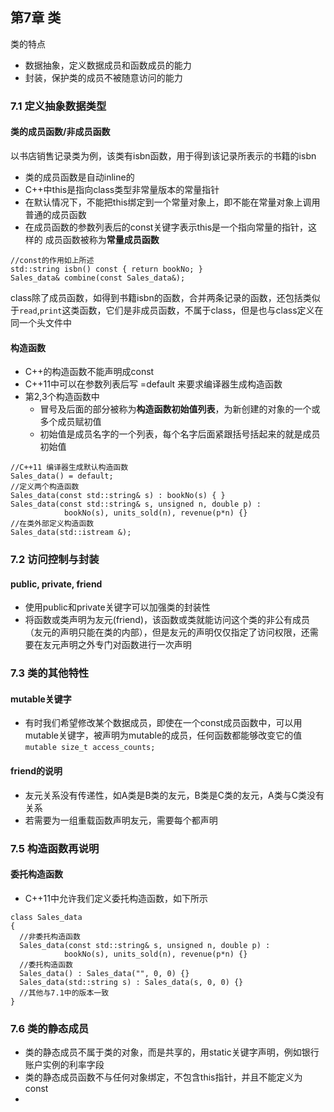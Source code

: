 ## 第7章 类
类的特点
* 数据抽象，定义数据成员和函数成员的能力
* 封装，保护类的成员不被随意访问的能力

### 7.1 定义抽象数据类型
#### 类的成员函数/非成员函数
以书店销售记录类为例，该类有isbn函数，用于得到该记录所表示的书籍的isbn
* 类的成员函数是自动inline的
* C++中this是指向class类型非常量版本的常量指针
* 在默认情况下，不能把this绑定到一个常量对象上，即不能在常量对象上调用普通的成员函数
* 在成员函数的参数列表后的const关键字表示this是一个指向常量的指针，这样的 成员函数被称为**常量成员函数**
```
//const的作用如上所述
std::string isbn() const { return bookNo; }
Sales_data& combine(const Sales_data&);
```

class除了成员函数，如得到书籍isbn的函数，合并两条记录的函数，还包括类似于`read`,`print`这类函数，它们是非成员函数，不属于class，但是也与class定义在同一个头文件中

#### 构造函数
* C++的构造函数不能声明成const
* C++11中可以在参数列表后写 =default 来要求编译器生成构造函数
* 第2,3个构造函数中
  * 冒号及后面的部分被称为**构造函数初始值列表**，为新创建的对象的一个或多个成员赋初值
  * 初始值是成员名字的一个列表，每个名字后面紧跟括号括起来的就是成员初始值

```
//C++11 编译器生成默认构造函数
Sales_data() = default;
//定义两个构造函数
Sales_data(const std::string& s) : bookNo(s) { }
Sales_data(const std::string& s, unsigned n, double p) :
			bookNo(s), units_sold(n), revenue(p*n) {}
//在类外部定义构造函数
Sales_data(std::istream &);
```

### 7.2 访问控制与封装
#### public, private, friend
* 使用public和private关键字可以加强类的封装性
* 将函数或类声明为友元(friend)，该函数或类就能访问这个类的非公有成员（友元的声明只能在类的内部），但是友元的声明仅仅指定了访问权限，还需要在友元声明之外专门对函数进行一次声明

### 7.3 类的其他特性
#### mutable关键字
* 有时我们希望修改某个数据成员，即使在一个const成员函数中，可以用mutable关键字，被声明为mutable的成员，任何函数都能够改变它的值
`mutable size_t access_counts;`

#### friend的说明
* 友元关系没有传递性，如A类是B类的友元，B类是C类的友元，A类与C类没有关系
* 若需要为一组重载函数声明友元，需要每个都声明

### 7.5 构造函数再说明
#### 委托构造函数
* C++11中允许我们定义委托构造函数，如下所示

```
class Sales_data
{
  //非委托构造函数
  Sales_data(const std::string& s, unsigned n, double p) :
			bookNo(s), units_sold(n), revenue(p*n) {}
  //委托构造函数
  Sales_data() : Sales_data("", 0, 0) {}
  Sales_data(std::string s) : Sales_data(s, 0, 0) {}
  //其他与7.1中的版本一致
}
```

### 7.6 类的静态成员
* 类的静态成员不属于类的对象，而是共享的，用static关键字声明，例如银行账户实例的利率字段
* 类的静态成员函数不与任何对象绑定，不包含this指针，并且不能定义为const
*

